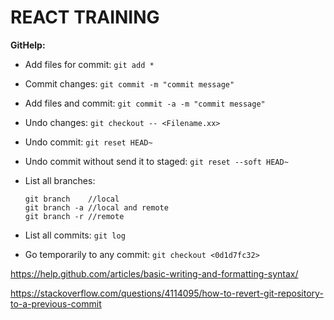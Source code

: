 # REACT TRAINING

**GitHelp:**

* Add files for commit:
    `git add *`

* Commit changes:
    `git commit -m "commit message"`

* Add files and commit:
    `git commit -a -m "commit message"`

* Undo changes:
    `git checkout -- <Filename.xx>`

* Undo commit:
    `git reset HEAD~`

* Undo commit without send it to staged:
    `git reset --soft HEAD~`
    
* List all branches:
    ```
    git branch    //local
    git branch -a //local and remote
    git branch -r //remote
    ```

* List all commits:
    `git log`

* Go temporarily to any commit:
    `git checkout <0d1d7fc32>`
    
https://help.github.com/articles/basic-writing-and-formatting-syntax/

https://stackoverflow.com/questions/4114095/how-to-revert-git-repository-to-a-previous-commit
    
